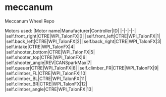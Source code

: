 # meccanum
Meccanum Wheel Repo

Motors used:
|Motor name|Manufacturer|Controller|ID|
|-|-|-|-|
|self.front_right|CTRE|WPI_TalonFX|0|
|self.front_left|CTRE|WPI_TalonFX|1|
|self.back_left|CTRE|WPI_TalonFX|2|
|self.back_right|CTRE|WPI_TalonFX|3|
|self.intake|CTRE|WPI_TalonFX|4|
|self.shooter_bottom|CTRE|WPI_TalonFX|5|
|self.shooter_top|CTRE|WPI_TalonFX|6|
|self.shooter_angle|REV|CANSparkMax|7|
|self.queuer|CTRE|WPI_TalonFX|8|
|self.climber_FR|CTRE|WPI_TalonFX|9|
|self.climber_FL|CTRE|WPI_TalonFX|10|
|self.climber_BL|CTRE|WPI_TalonFX|11|
|self.climber_BR|CTRE|WPI_TalonFX|12|
|self.climber_angle|CTRE|WPI_TalonFX|13|
